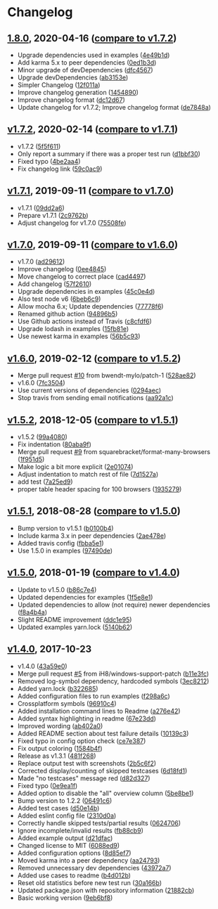 # Changelog

<a name="1.8.0"></a>
## [1.8.0](https://github.com/sth/karma-summary-reporter/tree/1.8.0), 2020-04-16 ([compare to v1.7.2](https://github.com/sth/karma-summary-reporter/compare/v1.7.2...1.8.0))

* Upgrade dependencies used in examples ([4e49b1d](https://github.com/sth/karma-summary-reporter/commit/4e49b1df7e4421fe38006063b25c9265b59314d0))
* Add karma 5.x to peer dependencies ([0ed1b3d](https://github.com/sth/karma-summary-reporter/commit/0ed1b3dfccfa7514e62ef37adfab94e9a3b2614f))
* Minor upgrade of devDependencies ([dfc4567](https://github.com/sth/karma-summary-reporter/commit/dfc45677eaaaa227a3457f18b96c946ed6e3e4b5))
* Upgrade devDependencies ([ab3153e](https://github.com/sth/karma-summary-reporter/commit/ab3153ea38c7f15fd00f9c9e4dfd4a49b92bf989))
* Simpler Changelog ([12f011a](https://github.com/sth/karma-summary-reporter/commit/12f011a135c0e23ea4f005c1513e2319bf4d4480))
* Improve changelog generation ([1454890](https://github.com/sth/karma-summary-reporter/commit/14548905d7100ea740e63fee6b39d3b5657adba5))
* Improve changelog format ([dc12d67](https://github.com/sth/karma-summary-reporter/commit/dc12d671678326146065fa8b548cf1443a62ee31))
* Update changelog for v1.7.2; Improve changelog format ([de7848a](https://github.com/sth/karma-summary-reporter/commit/de7848a3cfc6c7e8d734002e7852f61d517378e6))

<a name="v1.7.2"></a>
## [v1.7.2](https://github.com/sth/karma-summary-reporter/tree/v1.7.2), 2020-02-14 ([compare to v1.7.1](https://github.com/sth/karma-summary-reporter/compare/v1.7.1...v1.7.2))

* v1.7.2 ([5f5f611](https://github.com/sth/karma-summary-reporter/commit/5f5f6112d41e965e9ad63f6a744d8b72348369d0))
* Only report a summary if there was a proper test run ([d1bbf30](https://github.com/sth/karma-summary-reporter/commit/d1bbf3012ec3132e79d2197b6f4fad8f91039d4e))
* Fixed typo ([4be2aa4](https://github.com/sth/karma-summary-reporter/commit/4be2aa44847cda77e7bba08f3b2f245a1f481783))
* Fix changelog link ([59c0ac9](https://github.com/sth/karma-summary-reporter/commit/59c0ac9d3a28bffb03010992988d544f91738e86))

<a name="v1.7.1"></a>
## [v1.7.1](https://github.com/sth/karma-summary-reporter/tree/v1.7.1), 2019-09-11 ([compare to v1.7.0](https://github.com/sth/karma-summary-reporter/compare/v1.7.0...v1.7.1))

* v1.7.1 ([09dd2a6](https://github.com/sth/karma-summary-reporter/commit/09dd2a60a6aa308673b6a7cbab29655509a17105))
* Prepare v1.7.1 ([2c9762b](https://github.com/sth/karma-summary-reporter/commit/2c9762baf2501ae639fc7889c446c3b7d34352aa))
* Adjust changelog for v1.7.0 ([75508fe](https://github.com/sth/karma-summary-reporter/commit/75508fea9295d85397f63aa78a00a8464ad5fd30))

<a name="v1.7.0"></a>
## [v1.7.0](https://github.com/sth/karma-summary-reporter/tree/v1.7.0), 2019-09-11 ([compare to v1.6.0](https://github.com/sth/karma-summary-reporter/compare/v1.6.0...v1.7.0))

* v1.7.0 ([ad29612](https://github.com/sth/karma-summary-reporter/commit/ad29612eda963de36cd2f64455c2e543ad6db710))
* Improve changelog ([0ee4845](https://github.com/sth/karma-summary-reporter/commit/0ee4845a7f2da358650c28e168fc467fc1304736))
* Move changelog to correct place ([cad4497](https://github.com/sth/karma-summary-reporter/commit/cad44979e6b21924adf565e1a194afe0774d3d2a))
* Add changelog ([57f2610](https://github.com/sth/karma-summary-reporter/commit/57f261029d8cba236a59f3028324d244696bbacc))
* Upgrade dependencies in examples ([45c0e4d](https://github.com/sth/karma-summary-reporter/commit/45c0e4defac069267a6643a8e9b74ed94bf187af))
* Also test node v6 ([6beb6c9](https://github.com/sth/karma-summary-reporter/commit/6beb6c9d20ed0221db26777fb502064bdfd38789))
* Allow mocha 6.x; Update dependencies ([77778f6](https://github.com/sth/karma-summary-reporter/commit/77778f6af8dffafc479d471e7ddbbeb0839a9bfb))
* Renamed github action ([94896b5](https://github.com/sth/karma-summary-reporter/commit/94896b5fc89bc1bf6dabb0fd2862d18115a1de05))
* Use Github actions instead of Travis ([c8cfdf6](https://github.com/sth/karma-summary-reporter/commit/c8cfdf66a7e0e2b98831f878cebaf1da74895235))
* Upgrade lodash in examples ([15fb81e](https://github.com/sth/karma-summary-reporter/commit/15fb81e7a1ad352c3b3f6ad25327ee7064d96155))
* Use newest karma in examples ([56b5c93](https://github.com/sth/karma-summary-reporter/commit/56b5c933fe30a8b7e83b82cae77b7f6d32dd664e))

<a name="v1.6.0"></a>
## [v1.6.0](https://github.com/sth/karma-summary-reporter/tree/v1.6.0), 2019-02-12 ([compare to v1.5.2](https://github.com/sth/karma-summary-reporter/compare/v1.5.2...v1.6.0))

* Merge pull request [#10](https://github.com/sth/karma-summary-reporter/issues/10) from bwendt-mylo/patch-1 ([528ae82](https://github.com/sth/karma-summary-reporter/commit/528ae828cec39a98594e1805e336d70c057b8038))
* v1.6.0 ([7fc3504](https://github.com/sth/karma-summary-reporter/commit/7fc350468f13f4f0c120cfdfb5ba40feb586755f))
* Use current versions of dependencies ([0294aec](https://github.com/sth/karma-summary-reporter/commit/0294aec8714aeec6bc930a96e26e009117c0c1fd))
* Stop travis from sending email notifications ([aa92a1c](https://github.com/sth/karma-summary-reporter/commit/aa92a1c7b141ac3a17ef160f7e8747c086d6d144))

<a name="v1.5.2"></a>
## [v1.5.2](https://github.com/sth/karma-summary-reporter/tree/v1.5.2), 2018-12-05 ([compare to v1.5.1](https://github.com/sth/karma-summary-reporter/compare/v1.5.1...v1.5.2))

* v1.5.2 ([99a4080](https://github.com/sth/karma-summary-reporter/commit/99a40807cdb758291413e9ba3adb93fdd5e9f374))
* Fix indentation ([80aba9f](https://github.com/sth/karma-summary-reporter/commit/80aba9f060fc1f044a6ccb6db5cc5cbbc0712611))
* Merge pull request [#9](https://github.com/sth/karma-summary-reporter/issues/9) from squarebracket/format-many-browsers ([1f951d5](https://github.com/sth/karma-summary-reporter/commit/1f951d5194b4769e5e6d1eb1c2a7fba831e3092c))
* Make logic a bit more explicit ([2e01074](https://github.com/sth/karma-summary-reporter/commit/2e01074d8dd91847942e6291d544621adb39a2f1))
* Adjust indentation to match rest of file ([7d1527a](https://github.com/sth/karma-summary-reporter/commit/7d1527a48ae1e7c68354520213b62a255de71cbf))
* add test ([7a25ed9](https://github.com/sth/karma-summary-reporter/commit/7a25ed928a8d7302634b6e41ab1576159eca66b5))
* proper table header spacing for 100 browsers ([1935279](https://github.com/sth/karma-summary-reporter/commit/19352798a2697115c6608978ff2253b36e446667))

<a name="v1.5.1"></a>
## [v1.5.1](https://github.com/sth/karma-summary-reporter/tree/v1.5.1), 2018-08-28 ([compare to v1.5.0](https://github.com/sth/karma-summary-reporter/compare/v1.5.0...v1.5.1))

* Bump version to v1.5.1 ([b0100b4](https://github.com/sth/karma-summary-reporter/commit/b0100b4421ce7070df2a98f17a3387048b9290a5))
* Include karma 3.x in peer dependencies ([2ae478e](https://github.com/sth/karma-summary-reporter/commit/2ae478e1d63efd56ffbc284b2e6c5ec32d13af6c))
* Added travis config ([fbba5e1](https://github.com/sth/karma-summary-reporter/commit/fbba5e117190d627d4ef39f8d5b374bc94242bed))
* Use 1.5.0 in examples ([97490de](https://github.com/sth/karma-summary-reporter/commit/97490de8fa981355a17e6ba733242283fdca78d9))

<a name="v1.5.0"></a>
## [v1.5.0](https://github.com/sth/karma-summary-reporter/tree/v1.5.0), 2018-01-19 ([compare to v1.4.0](https://github.com/sth/karma-summary-reporter/compare/v1.4.0...v1.5.0))

* Update to v1.5.0 ([b86c7e4](https://github.com/sth/karma-summary-reporter/commit/b86c7e4f69301fe750a1b3f341dd220b110f2a90))
* Updated dependencies for examples ([1f5e8e1](https://github.com/sth/karma-summary-reporter/commit/1f5e8e12a71a7d2c121c4aba2af53095a548e026))
* Updated dependencies to allow (not require) newer dependencies ([f8a4b4a](https://github.com/sth/karma-summary-reporter/commit/f8a4b4a52738f04e38d25e834d148bab9f8bf88e))
* Slight README improvement ([ddc1e95](https://github.com/sth/karma-summary-reporter/commit/ddc1e95ff0761059afe622084ba188b634f6c532))
* Updated examples yarn.lock ([5140b62](https://github.com/sth/karma-summary-reporter/commit/5140b6257920176c00b40d13d21774e317b977ee))

<a name="v1.4.0"></a>
## [v1.4.0](https://github.com/sth/karma-summary-reporter/tree/v1.4.0), 2017-10-23

* v1.4.0 ([43a59e0](https://github.com/sth/karma-summary-reporter/commit/43a59e091d8c1cc16ebed92cdbe38a8f0ede42d2))
* Merge pull request [#5](https://github.com/sth/karma-summary-reporter/issues/5) from iH8/windows-support-patch ([b11e3fc](https://github.com/sth/karma-summary-reporter/commit/b11e3fcc613a9dab627ab8be21d392155d0bbf65))
* Removed log-symbol dependency, hardcoded symbols ([3ec8212](https://github.com/sth/karma-summary-reporter/commit/3ec82129065f90cd67bb98422e5058fcbf0f2c23))
* Added yarn.lock ([b322685](https://github.com/sth/karma-summary-reporter/commit/b322685b78b9cabd7cda52ed7660a9e1bb230b0a))
* Added configuration files to run examples ([f298a6c](https://github.com/sth/karma-summary-reporter/commit/f298a6c56d8c47ffb04de98ef835abbcce9cf915))
* Crossplatform symbols ([96910c4](https://github.com/sth/karma-summary-reporter/commit/96910c4ff07d8eaa948341fc11a3c8f66116ff7a))
* Added installation command lines to Readme ([a276e42](https://github.com/sth/karma-summary-reporter/commit/a276e4203186a8fb635234f03e2ce58923e83ead))
* Added syntax highlighting in readme ([67e23dd](https://github.com/sth/karma-summary-reporter/commit/67e23ddf47203a417ca1649b92fc17c46b921d18))
* Improved wording ([ab402a0](https://github.com/sth/karma-summary-reporter/commit/ab402a0c640f4b75f47458c868c7d09c19a130b1))
* Added README section about test failure details ([10139c3](https://github.com/sth/karma-summary-reporter/commit/10139c385091dae28cfa785047762ae9a26714df))
* Fixed typo in config option check ([ce7e387](https://github.com/sth/karma-summary-reporter/commit/ce7e387568a42f7e419a898cba3f3bd58c1c6ebb))
* Fix output coloring ([1584b4f](https://github.com/sth/karma-summary-reporter/commit/1584b4f5289a2e29be00cead1377f3a094d1d741))
* Release as v1.3.1 ([481f268](https://github.com/sth/karma-summary-reporter/commit/481f2686297dfdb78155b6e8a7ffe87dcb2cdab5))
* Replace output test with screenshots ([2b5c6f2](https://github.com/sth/karma-summary-reporter/commit/2b5c6f2744d1dd86f97762a146153b39e7da034c))
* Corrected display/counting of skipped testcases ([6d18fd1](https://github.com/sth/karma-summary-reporter/commit/6d18fd1d23e9c42793365f9b51b9a3b592d8b1ba))
* Made "no testcases" message red ([d82d327](https://github.com/sth/karma-summary-reporter/commit/d82d3274b181b23f49023099937b9b291ffe52ab))
* Fixed typo ([0e9ea1f](https://github.com/sth/karma-summary-reporter/commit/0e9ea1fd8e7f4ace25442b6e044966bb15b1c810))
* Added option to disable the "all" overview column ([5be8be1](https://github.com/sth/karma-summary-reporter/commit/5be8be101bd2144b425babd82387b76f33b59c71))
* Bump version to 1.2.2 ([06491c6](https://github.com/sth/karma-summary-reporter/commit/06491c61ee8c34e17cf555275b04b3869f56c9b7))
* Added test cases ([d50e14b](https://github.com/sth/karma-summary-reporter/commit/d50e14bf78a54cc3e67a81d1af34f61f915b8107))
* Added eslint config file ([2310d0a](https://github.com/sth/karma-summary-reporter/commit/2310d0a8d66480ee8509d2446d4799efb237015e))
* Correctly handle skipped tests/partial results ([0624706](https://github.com/sth/karma-summary-reporter/commit/0624706169908649f5caac115b0ec2a6899ec326))
* Ignore incomplete/invalid results ([fb88cb9](https://github.com/sth/karma-summary-reporter/commit/fb88cb9fe77cbe3d9bc03638e27d1876215ec86c))
* Added example output ([d21dfac](https://github.com/sth/karma-summary-reporter/commit/d21dface8ecd6ea0a33901156e734adccab8fb49))
* Changed license to MIT ([6088ed9](https://github.com/sth/karma-summary-reporter/commit/6088ed9793982b888080d1f4e74fd6ecec7adabe))
* Added configuration options ([8d85ef7](https://github.com/sth/karma-summary-reporter/commit/8d85ef761aa2a61907e18f6f53db124625147e4b))
* Moved karma into a peer dependency ([aa24793](https://github.com/sth/karma-summary-reporter/commit/aa24793b76e3da9f9c7abfc21b81f8d8796052d4))
* Removed unnecessary dev dependencies ([43972a7](https://github.com/sth/karma-summary-reporter/commit/43972a7d9ce486074904c738bd75744cbfc8903b))
* Added use cases to readme ([b4d012b](https://github.com/sth/karma-summary-reporter/commit/b4d012bedc06907c73fb78274950daf93e3f277b))
* Reset old statistics before new test run ([30a166b](https://github.com/sth/karma-summary-reporter/commit/30a166b954d78c0978c71836775d161ea667e948))
* Updated package.json with repository information ([21882cb](https://github.com/sth/karma-summary-reporter/commit/21882cb870af79526363a39ae694df0d78bbaf72))
* Basic working version ([9eb6bf8](https://github.com/sth/karma-summary-reporter/commit/9eb6bf8e41a42dc5d5692420a75f011cd9a22ecb))
